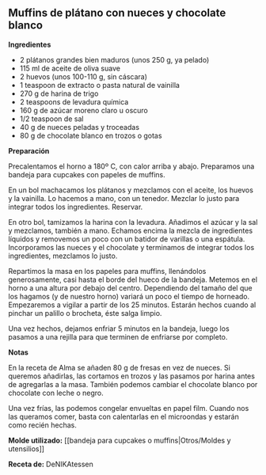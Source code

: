 ## Muffins de plátano con nueces y chocolate blanco

**Ingredientes**

- 2 plátanos grandes bien maduros (unos 250 g, ya pelado)
- 115 ml de aceite de oliva suave
- 2 huevos (unos 100-110 g, sin cáscara)
- 1 teaspoon de extracto o pasta natural de vainilla
- 270 g de harina de trigo
- 2 teaspoons de levadura química
- 160 g de azúcar moreno claro u oscuro
- 1/2 teaspoon de sal
- 40 g de nueces peladas y troceadas
- 80 g de chocolate blanco en trozos o gotas

**Preparación**

Precalentamos el horno a 180º C, con calor arriba y abajo. Preparamos una bandeja para cupcakes con papeles de muffins.

En un bol machacamos los plátanos y mezclamos con el aceite, los huevos y la vainilla. Lo hacemos a mano, con un tenedor. Mezclar lo justo para integrar todos los ingredientes. Reservar.

En otro bol, tamizamos la harina con la levadura. Añadimos el azúcar y la sal y mezclamos, también a mano. Echamos encima la mezcla de ingredientes líquidos y removemos un poco con un batidor de varillas o una espátula. Incorporamos las nueces y el chocolate y terminamos de integrar todos los ingredientes, mezclamos lo justo.

Repartimos la masa en los papeles para muffins, llenándolos generosamente, casi hasta el borde del hueco de la bandeja. Metemos en el horno a una altura por debajo del centro. Dependiendo del tamaño del que los hagamos (y de nuestro horno) variará un poco el tiempo de horneado. Empezaremos a vigilar a partir de los 25 minutos. Estarán hechos cuando al pinchar un palillo o brocheta, éste salga limpio.

Una vez hechos, dejamos enfriar 5 minutos en la bandeja, luego los pasamos a una rejilla para que terminen de enfriarse por completo.

**Notas**

En la receta de Alma se añaden 80 g de fresas en vez de nueces. Si queremos añadirlas, las cortamos en trozos y las pasamos por harina antes de agregarlas a la masa. También podemos cambiar el chocolate blanco por chocolate con leche o negro.

Una vez frías, las podemos congelar envueltas en papel film. Cuando nos las queramos comer, basta con calentarlas en el microondas y estarán como recién hechas.

**Molde utilizado:** [[bandeja para cupcakes o muffins|Otros/Moldes y utensilios]]

**Receta de:** DeNIKAtessen
